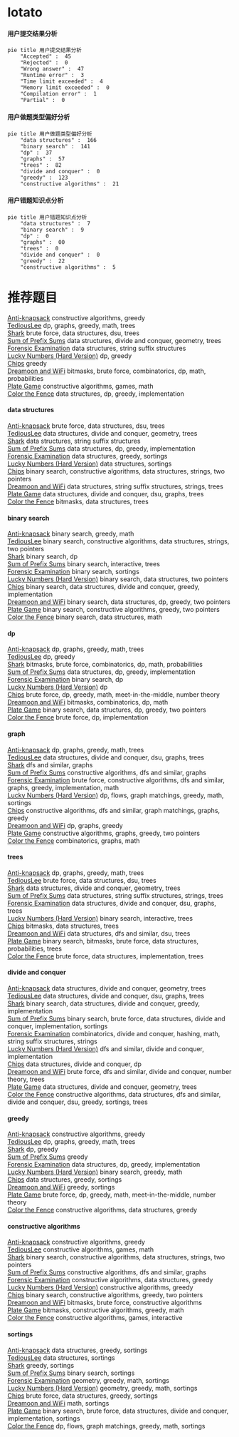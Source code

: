 # lotato
<!-- tabs:start -->
#### **用户提交结果分析**

```mermaid
pie title 用户提交结果分析
    "Accepted" :  45
    "Rejected" :  0
    "Wrong answer" :  47
    "Runtime error" :  3
    "Time limit exceeded" :  4
    "Memory limit exceeded" :  0
    "Compilation error" :  1
    "Partial" :  0
```
#### **用户做题类型偏好分析**

```mermaid
pie title 用户做题类型偏好分析
    "data structures" :  166
    "binary search" :  141
    "dp" :  37
    "graphs" :  57
    "trees" :  82
    "divide and conquer" :  0
    "greedy" :  123
    "constructive algorithms" :  21
```
#### **用户错题知识点分析**

```mermaid
pie title 用户错题知识点分析
    "data structures" :  7
    "binary search" :  9
    "dp" :  0
    "graphs" :  00
    "trees" :  0
    "divide and conquer" :  0
    "greedy" :  22
    "constructive algorithms" :  5
```
<!-- tabs:end -->
# 推荐题目
[Anti-knapsack](http://codeforces.com/problemset/problem/1493/A)		constructive algorithms,
                        greedy		  
[TediousLee](http://codeforces.com/problemset/problem/1369/D)		dp,
                        graphs,
                        greedy,
                        math,
                        trees		  
[Shark](http://codeforces.com/problemset/problem/982/D)		brute force,
                        data structures,
                        dsu,
                        trees		  
[Sum of Prefix Sums](http://codeforces.com/problemset/problem/1303/G)		data structures,
                        divide and conquer,
                        geometry,
                        trees		  
[Forensic Examination](http://codeforces.com/problemset/problem/666/E)		data structures,
                        string suffix structures		  
[Lucky Numbers (Hard Version)](http://codeforces.com/problemset/problem/1428/G2)		dp,
                        greedy		  
[Chips](http://codeforces.com/problemset/problem/333/B)		greedy		  
[Dreamoon and WiFi](http://codeforces.com/problemset/problem/476/B)		bitmasks,
                        brute force,
                        combinatorics,
                        dp,
                        math,
                        probabilities		  
[Plate Game](http://codeforces.com/problemset/problem/197/A)		constructive algorithms,
                        games,
                        math		  
[Color the Fence](http://codeforces.com/problemset/problem/349/B)		data structures,
                        dp,
                        greedy,
                        implementation		  
<!-- tabs:start -->
#### **data structures**
[Anti-knapsack](http://codeforces.com/problemset/problem/982/D)		brute force,
                        data structures,
                        dsu,
                        trees		  
[TediousLee](http://codeforces.com/problemset/problem/1303/G)		data structures,
                        divide and conquer,
                        geometry,
                        trees		  
[Shark](http://codeforces.com/problemset/problem/666/E)		data structures,
                        string suffix structures		  
[Sum of Prefix Sums](http://codeforces.com/problemset/problem/349/B)		data structures,
                        dp,
                        greedy,
                        implementation		  
[Forensic Examination](http://codeforces.com/problemset/problem/1310/A)		data structures,
                        greedy,
                        sortings		  
[Lucky Numbers (Hard Version)](http://codeforces.com/problemset/problem/524/E)		data structures,
                        sortings		  
[Chips](http://codeforces.com/problemset/problem/1290/B)		binary search,
                        constructive algorithms,
                        data structures,
                        strings,
                        two pointers		  
[Dreamoon and WiFi](http://codeforces.com/problemset/problem/547/E)		data structures,
                        string suffix structures,
                        strings,
                        trees		  
[Plate Game](http://codeforces.com/problemset/problem/1217/F)		data structures,
                        divide and conquer,
                        dsu,
                        graphs,
                        trees		  
[Color the Fence](http://codeforces.com/problemset/problem/877/E)		bitmasks,
                        data structures,
                        trees		  
#### **binary search**
[Anti-knapsack](http://codeforces.com/problemset/problem/535/C)		binary search,
                        greedy,
                        math		  
[TediousLee](http://codeforces.com/problemset/problem/1290/B)		binary search,
                        constructive algorithms,
                        data structures,
                        strings,
                        two pointers		  
[Shark](http://codeforces.com/problemset/problem/623/C)		binary search,
                        dp		  
[Sum of Prefix Sums](http://codeforces.com/problemset/problem/1129/E)		binary search,
                        interactive,
                        trees		  
[Forensic Examination](http://codeforces.com/problemset/problem/1184/B1)		binary search,
                        sortings		  
[Lucky Numbers (Hard Version)](http://codeforces.com/problemset/problem/616/D)		binary search,
                        data structures,
                        two pointers		  
[Chips](https://codeforces.com/contest/1440/problem/E)		binary search,
                        data structures,
                        divide and conquer,
                        greedy,
                        implementation		  
[Dreamoon and WiFi](http://codeforces.com/problemset/problem/1492/C)		binary search,
                        data structures,
                        dp,
                        greedy,
                        two pointers		  
[Plate Game](http://codeforces.com/problemset/problem/1463/D)		binary search,
                        constructive algorithms,
                        greedy,
                        two pointers		  
[Color the Fence](http://codeforces.com/problemset/problem/1490/G)		binary search,
                        data structures,
                        math		  
#### **dp**
[Anti-knapsack](http://codeforces.com/problemset/problem/1369/D)		dp,
                        graphs,
                        greedy,
                        math,
                        trees		  
[TediousLee](http://codeforces.com/problemset/problem/1428/G2)		dp,
                        greedy		  
[Shark](http://codeforces.com/problemset/problem/476/B)		bitmasks,
                        brute force,
                        combinatorics,
                        dp,
                        math,
                        probabilities		  
[Sum of Prefix Sums](http://codeforces.com/problemset/problem/349/B)		data structures,
                        dp,
                        greedy,
                        implementation		  
[Forensic Examination](http://codeforces.com/problemset/problem/623/C)		binary search,
                        dp		  
[Lucky Numbers (Hard Version)](http://codeforces.com/problemset/problem/977/F)		dp		  
[Chips](http://codeforces.com/problemset/problem/552/C)		brute force,
                        dp,
                        greedy,
                        math,
                        meet-in-the-middle,
                        number theory		  
[Dreamoon and WiFi](http://codeforces.com/problemset/problem/1073/E)		bitmasks,
                        combinatorics,
                        dp,
                        math		  
[Plate Game](http://codeforces.com/problemset/problem/1492/C)		binary search,
                        data structures,
                        dp,
                        greedy,
                        two pointers		  
[Color the Fence](https://codeforces.com/contest/1457/problem/C)		brute force,
                        dp,
                        implementation		  
#### **graph**
[Anti-knapsack](http://codeforces.com/problemset/problem/1369/D)		dp,
                        graphs,
                        greedy,
                        math,
                        trees		  
[TediousLee](http://codeforces.com/problemset/problem/1217/F)		data structures,
                        divide and conquer,
                        dsu,
                        graphs,
                        trees		  
[Shark](http://codeforces.com/problemset/problem/118/E)		dfs and similar,
                        graphs		  
[Sum of Prefix Sums](http://codeforces.com/problemset/problem/1152/E)		constructive algorithms,
                        dfs and similar,
                        graphs		  
[Forensic Examination](http://codeforces.com/problemset/problem/1487/C)		brute force,
                        constructive algorithms,
                        dfs and similar,
                        graphs,
                        greedy,
                        implementation,
                        math		  
[Lucky Numbers (Hard Version)](http://codeforces.com/problemset/problem/1437/C)		dp,
                        flows,
                        graph matchings,
                        greedy,
                        math,
                        sortings		  
[Chips](http://codeforces.com/problemset/problem/1470/D)		constructive algorithms,
                        dfs and similar,
                        graph matchings,
                        graphs,
                        greedy		  
[Dreamoon and WiFi](http://codeforces.com/problemset/problem/1476/C)		dp,
                        graphs,
                        greedy		  
[Plate Game](http://codeforces.com/problemset/problem/1304/D)		constructive algorithms,
                        graphs,
                        greedy,
                        two pointers		  
[Color the Fence](http://codeforces.com/problemset/problem/1475/C)		combinatorics,
                        graphs,
                        math		  
#### **trees**
[Anti-knapsack](http://codeforces.com/problemset/problem/1369/D)		dp,
                        graphs,
                        greedy,
                        math,
                        trees		  
[TediousLee](http://codeforces.com/problemset/problem/982/D)		brute force,
                        data structures,
                        dsu,
                        trees		  
[Shark](http://codeforces.com/problemset/problem/1303/G)		data structures,
                        divide and conquer,
                        geometry,
                        trees		  
[Sum of Prefix Sums](http://codeforces.com/problemset/problem/547/E)		data structures,
                        string suffix structures,
                        strings,
                        trees		  
[Forensic Examination](http://codeforces.com/problemset/problem/1217/F)		data structures,
                        divide and conquer,
                        dsu,
                        graphs,
                        trees		  
[Lucky Numbers (Hard Version)](http://codeforces.com/problemset/problem/1129/E)		binary search,
                        interactive,
                        trees		  
[Chips](http://codeforces.com/problemset/problem/877/E)		bitmasks,
                        data structures,
                        trees		  
[Dreamoon and WiFi](http://codeforces.com/problemset/problem/600/E)		data structures,
                        dfs and similar,
                        dsu,
                        trees		  
[Plate Game](http://codeforces.com/problemset/problem/1479/D)		binary search,
                        bitmasks,
                        brute force,
                        data structures,
                        probabilities,
                        trees		  
[Color the Fence](http://codeforces.com/problemset/problem/1511/C)		brute force,
                        data structures,
                        implementation,
                        trees		  
#### **divide and conquer**
[Anti-knapsack](http://codeforces.com/problemset/problem/1303/G)		data structures,
                        divide and conquer,
                        geometry,
                        trees		  
[TediousLee](http://codeforces.com/problemset/problem/1217/F)		data structures,
                        divide and conquer,
                        dsu,
                        graphs,
                        trees		  
[Shark](https://codeforces.com/contest/1440/problem/E)		binary search,
                        data structures,
                        divide and conquer,
                        greedy,
                        implementation		  
[Sum of Prefix Sums](http://codeforces.com/problemset/problem/1461/D)		binary search,
                        brute force,
                        data structures,
                        divide and conquer,
                        implementation,
                        sortings		  
[Forensic Examination](http://codeforces.com/problemset/problem/1466/G)		combinatorics,
                        divide and conquer,
                        hashing,
                        math,
                        string suffix structures,
                        strings		  
[Lucky Numbers (Hard Version)](http://codeforces.com/problemset/problem/1490/D)		dfs and similar,
                        divide and conquer,
                        implementation		  
[Chips](https://codeforces.com/contest/1483/problem/C)		data structures,
                        divide and conquer,
                        dp		  
[Dreamoon and WiFi](http://codeforces.com/problemset/problem/1491/E)		brute force,
                        dfs and similar,
                        divide and conquer,
                        number theory,
                        trees		  
[Plate Game](http://codeforces.com/problemset/problem/1303/G)		data structures,
                        divide and conquer,
                        geometry,
                        trees		  
[Color the Fence](http://codeforces.com/problemset/problem/1494/D)		constructive algorithms,
                        data structures,
                        dfs and similar,
                        divide and conquer,
                        dsu,
                        greedy,
                        sortings,
                        trees		  
#### **greedy**
[Anti-knapsack](http://codeforces.com/problemset/problem/1493/A)		constructive algorithms,
                        greedy		  
[TediousLee](http://codeforces.com/problemset/problem/1369/D)		dp,
                        graphs,
                        greedy,
                        math,
                        trees		  
[Shark](http://codeforces.com/problemset/problem/1428/G2)		dp,
                        greedy		  
[Sum of Prefix Sums](http://codeforces.com/problemset/problem/333/B)		greedy		  
[Forensic Examination](http://codeforces.com/problemset/problem/349/B)		data structures,
                        dp,
                        greedy,
                        implementation		  
[Lucky Numbers (Hard Version)](http://codeforces.com/problemset/problem/535/C)		binary search,
                        greedy,
                        math		  
[Chips](http://codeforces.com/problemset/problem/1310/A)		data structures,
                        greedy,
                        sortings		  
[Dreamoon and WiFi](http://codeforces.com/problemset/problem/492/C)		greedy,
                        sortings		  
[Plate Game](http://codeforces.com/problemset/problem/552/C)		brute force,
                        dp,
                        greedy,
                        math,
                        meet-in-the-middle,
                        number theory		  
[Color the Fence](http://codeforces.com/problemset/problem/1506/D)		constructive algorithms,
                        data structures,
                        greedy		  
#### **constructive algorithms**
[Anti-knapsack](http://codeforces.com/problemset/problem/1493/A)		constructive algorithms,
                        greedy		  
[TediousLee](http://codeforces.com/problemset/problem/197/A)		constructive algorithms,
                        games,
                        math		  
[Shark](http://codeforces.com/problemset/problem/1290/B)		binary search,
                        constructive algorithms,
                        data structures,
                        strings,
                        two pointers		  
[Sum of Prefix Sums](http://codeforces.com/problemset/problem/1152/E)		constructive algorithms,
                        dfs and similar,
                        graphs		  
[Forensic Examination](http://codeforces.com/problemset/problem/1506/D)		constructive algorithms,
                        data structures,
                        greedy		  
[Lucky Numbers (Hard Version)](http://codeforces.com/problemset/problem/1493/A)		constructive algorithms,
                        greedy		  
[Chips](http://codeforces.com/problemset/problem/1463/D)		binary search,
                        constructive algorithms,
                        greedy,
                        two pointers		  
[Dreamoon and WiFi](https://codeforces.com/contest/1456/problem/B)		bitmasks,
                        brute force,
                        constructive algorithms		  
[Plate Game](http://codeforces.com/problemset/problem/1492/D)		bitmasks,
                        constructive algorithms,
                        greedy,
                        math		  
[Color the Fence](https://codeforces.com/contest/1504/problem/D)		constructive algorithms,
                        games,
                        interactive		  
#### **sortings**
[Anti-knapsack](http://codeforces.com/problemset/problem/1310/A)		data structures,
                        greedy,
                        sortings		  
[TediousLee](http://codeforces.com/problemset/problem/524/E)		data structures,
                        sortings		  
[Shark](http://codeforces.com/problemset/problem/492/C)		greedy,
                        sortings		  
[Sum of Prefix Sums](http://codeforces.com/problemset/problem/1184/B1)		binary search,
                        sortings		  
[Forensic Examination](https://codeforces.com/contest/1496/problem/C)		geometry,
                        greedy,
                        math,
                        sortings		  
[Lucky Numbers (Hard Version)](http://codeforces.com/problemset/problem/1495/A)		geometry,
                        greedy,
                        math,
                        sortings		  
[Chips](http://codeforces.com/problemset/problem/1497/A)		brute force,
                        data structures,
                        greedy,
                        sortings		  
[Dreamoon and WiFi](http://codeforces.com/problemset/problem/1427/A)		math,
                        sortings		  
[Plate Game](http://codeforces.com/problemset/problem/1461/D)		binary search,
                        brute force,
                        data structures,
                        divide and conquer,
                        implementation,
                        sortings		  
[Color the Fence](http://codeforces.com/problemset/problem/1437/C)		dp,
                        flows,
                        graph matchings,
                        greedy,
                        math,
                        sortings		  
<!-- tabs:end -->
